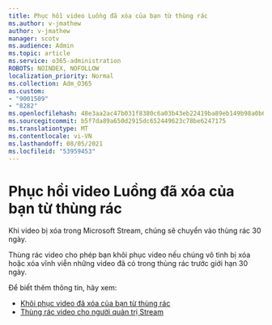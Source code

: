 ```yaml
---
title: Phục hồi video Luồng đã xóa của bạn từ thùng rác
ms.author: v-jmathew
author: v-jmathew
manager: scotv
ms.audience: Admin
ms.topic: article
ms.service: o365-administration
ROBOTS: NOINDEX, NOFOLLOW
localization_priority: Normal
ms.collection: Adm_O365
ms.custom:
- "9001509"
- "8282"
ms.openlocfilehash: 48e3aa2ac47b031f8380c6a03b43eb22419ba89eb149b98a0b63b71f3713ca0c
ms.sourcegitcommit: b5f7da89a650d2915dc652449623c78be6247175
ms.translationtype: MT
ms.contentlocale: vi-VN
ms.lasthandoff: 08/05/2021
ms.locfileid: "53959453"
---
```

# <a name="recover-your-deleted-stream-videos-from-the-recycle-bin"></a>Phục hồi video Luồng đã xóa của bạn từ thùng rác

Khi video bị xóa trong Microsoft Stream, chúng sẽ chuyển vào thùng rác 30 ngày.

Thùng rác video cho phép bạn khôi phục video nếu chúng vô tình bị xóa hoặc xóa vĩnh viễn những video đã có trong thùng rác trước giới hạn 30 ngày.

Để biết thêm thông tin, hãy xem:

- [Khôi phục video đã xóa của bạn từ thùng rác](https://docs.microsoft.com/stream/portal-my-recycle-bin)
- [Thùng rác video cho người quản trị Stream](https://docs.microsoft.com/stream/admin-recycle-bin)
